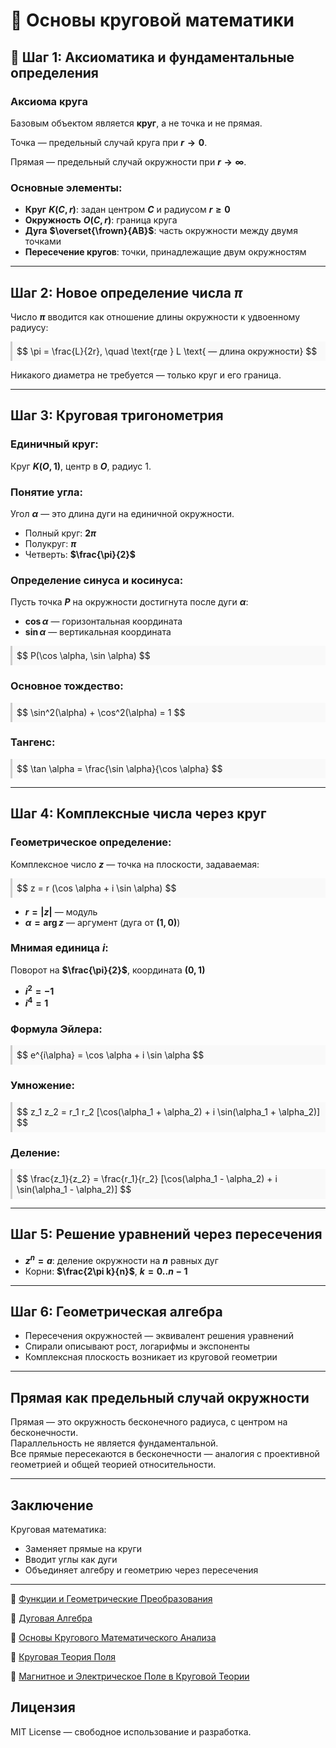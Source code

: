 # 📘 **Основы круговой математики**

## 🔹 **Шаг 1: Аксиоматика и фундаментальные определения**

### **Аксиома круга**

Базовым объектом является **круг**, а не точка и не прямая.  

Точка — предельный случай круга при **$r \to 0$**.

Прямая — предельный случай окружности при **$r \to \infty$**.

### **Основные элементы:**

- **Круг** **$K(C, r)$**: задан центром **$C$** и радиусом **$r \geq 0$**
- **Окружность** **$O(C, r)$**: граница круга
- **Дуга** **$\overset{\frown}{AB}$**: часть окружности между двумя точками
- **Пересечение кругов**: точки, принадлежащие двум окружностям

---

## Шаг 2: Новое определение числа **$\pi$**

Число **$\pi$** вводится как отношение длины окружности к удвоенному радиусу:

<div style="background:#f9f9f9; padding: 0.5em; border-left: 3px solid #ccc;">
$$
\pi = \frac{L}{2r}, \quad \text{где } L \text{ — длина окружности}
$$
</div>

Никакого диаметра не требуется — только круг и его граница.

---

## Шаг 3: Круговая тригонометрия

### Единичный круг:

Круг **$K(O, 1)$**, центр в **$O$**, радиус 1.

### Понятие угла:

Угол **$\alpha$** — это длина дуги на единичной окружности.

- Полный круг: **$2\pi$**  
- Полукруг: **$\pi$**  
- Четверть: **$\frac{\pi}{2}$**

### Определение синуса и косинуса:

Пусть точка **$P$** на окружности достигнута после дуги **$\alpha$**:

- **$\cos \alpha$** — горизонтальная координата  
- **$\sin \alpha$** — вертикальная координата

<div style="background:#f9f9f9; padding: 0.5em; border-left: 3px solid #ccc;">
$$
P(\cos \alpha, \sin \alpha)
$$
</div>

### Основное тождество:

<div style="background:#f9f9f9; padding: 0.5em; border-left: 3px solid #ccc;">
$$
\sin^2(\alpha) + \cos^2(\alpha) = 1
$$
</div>

### Тангенс:

<div style="background:#f9f9f9; padding: 0.5em; border-left: 3px solid #ccc;">
$$
\tan \alpha = \frac{\sin \alpha}{\cos \alpha}
$$
</div>

---

## Шаг 4: Комплексные числа через круг

### Геометрическое определение:

Комплексное число **$z$** — точка на плоскости, задаваемая:

<div style="background:#f9f9f9; padding: 0.5em; border-left: 3px solid #ccc;">
$$
z = r (\cos \alpha + i \sin \alpha)
$$
</div>

- **$r = |z|$** — модуль  
- **$\alpha = \arg z$** — аргумент (дуга от **$(1, 0)$**)

### Мнимая единица **$i$**:

Поворот на **$\frac{\pi}{2}$**, координата **$(0, 1)$**

- **$i^2 = -1$**  
- **$i^4 = 1$**

### Формула Эйлера:

<div style="background:#f9f9f9; padding: 0.5em; border-left: 3px solid #ccc;">
$$
e^{i\alpha} = \cos \alpha + i \sin \alpha
$$
</div>

### Умножение:

<div style="background:#f9f9f9; padding: 0.5em; border-left: 3px solid #ccc;">
$$
z_1 z_2 = r_1 r_2 [\cos(\alpha_1 + \alpha_2) + i \sin(\alpha_1 + \alpha_2)]
$$
</div>

### Деление:

<div style="background:#f9f9f9; padding: 0.5em; border-left: 3px solid #ccc;">
$$
\frac{z_1}{z_2} = \frac{r_1}{r_2} [\cos(\alpha_1 - \alpha_2) + i \sin(\alpha_1 - \alpha_2)]
$$
</div>

---

## Шаг 5: Решение уравнений через пересечения

- **$z^n = a$**: деление окружности на **$n$** равных дуг  
- Корни: **$\frac{2\pi k}{n}$**, **$k = 0..n-1$**

---

## Шаг 6: Геометрическая алгебра

- Пересечения окружностей — эквивалент решения уравнений  
- Спирали описывают рост, логарифмы и экспоненты  
- Комплексная плоскость возникает из круговой геометрии

---

## Прямая как предельный случай окружности

Прямая — это окружность бесконечного радиуса, с центром на бесконечности.  
Параллельность не является фундаментальной.  
Все прямые пересекаются в бесконечности — аналогия с проективной геометрией и общей теорией относительности.

---

## Заключение

Круговая математика:

- Заменяет прямые на круги  
- Вводит углы как дуги  
- Объединяет алгебру и геометрию через пересечения

---

📘 [Функции и Геометрические Преобразования](functions.html)

📘 [Дуговая Алгебра](circular.html)

📘 [Основы Кругового Математического Анализа](calculus.html)

📘 [Круговая Теория Поля](fields.html)

📘 [Магнитное и Электрическое Поле в Круговой Теории](emfields.html)





## Лицензия

MIT License — свободное использование и разработка.
